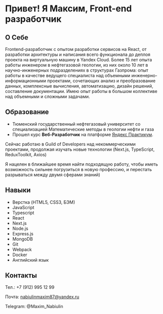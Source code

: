 # Привет! Я Максим, Front-end разработчик

## О Себе
Frontend-разработчик с опытом разработки сервисов на React, от разработки архитектуры и написания всего функционала до деплоя проекта на виртуальную машину в Yandex Cloud. Более 15 лет опыта работы инженером в нефтегазовой геологии, из них около 10 лет в научно-инженерных подразделениях в структурах Газпрома: опыт работы в качестве ведущего специалиста над объемными инженерно-информационными проектами, сочетающих анализ и преобразование данных, комплексные вычисления, автоматизацию, дизайн решений, составление документации. Имею опыт работы в большом коллективе над объемными и сложными задачами. 

## Образование
* Тюменский государственный нефтегазовый университет со специализацией Математические методы в геологии нефти и газа
* Прошел курс **Веб-Разработчик** на платформе [Яндекс Практикум](https://practicum.yandex.ru/).  

Сейчас работаю в Guild of Developers над некоммерческими проектами, продолжая изучать новые технологии (Next.js, TypeScript, ReduxToolkit, Axios)

Я нацелен в ближайшее время найти подходящую работу, чтобы иметь возможность сильнее погрузиться в новую профессию, и перестать разрываться между двумя сферами знаний)

## Навыки
* Верстка (HTML5, CSS3, БЭМ)
* JavaScript
* Typescript
* React
* Next.js
* Node.js
* Express.js
* MongoDB
* Git
* Webpack
* Docker
* Английский язык

## Контакты
Тел.: +7 (912) 995 12 99

Почта: nabiulinmaxim87@yandex.ru

Telegram: @Maxim_Nabiulin
